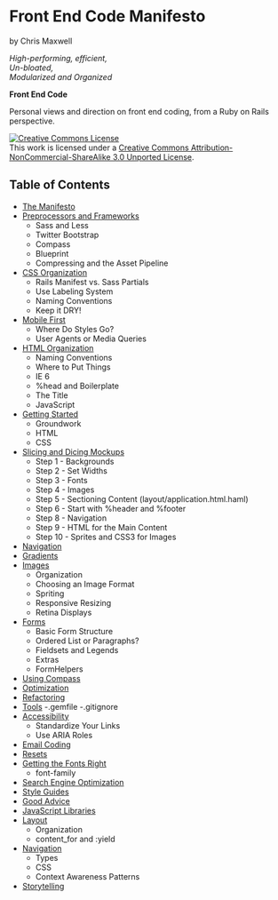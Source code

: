 Front End Code Manifesto
========================

by Chris Maxwell

*High-performing, efficient,*  
*Un-bloated,*  
*Modularized and Organized*

**Front End Code**


Personal views and direction on front end coding, from a Ruby on Rails perspective.

<a rel="license" href="http://creativecommons.org/licenses/by-nc-sa/3.0/">
  <img alt="Creative Commons License" style="border-width:0" src="http://i.creativecommons.org/l/by-nc-sa/3.0/88x31.png" /></a>
<br />This work is licensed under a 
<a rel="license" href="http://creativecommons.org/licenses/by-nc-sa/3.0/">Creative Commons Attribution-NonCommercial-ShareAlike 3.0 Unported License</a>.


Table of Contents
-----------------

- [The Manifesto][]
- [Preprocessors and Frameworks][]
  - Sass and Less
  - Twitter Bootstrap
  - Compass
  - Blueprint
  - Compressing and the Asset Pipeline
- [CSS Organization][]
  - Rails Manifest vs. Sass Partials
  - Use Labeling System
  - Naming Conventions
  - Keep it DRY!
- [Mobile First][]
  - Where Do Styles Go?
  - User Agents or Media Queries
- [HTML Organization][]
  - Naming Conventions
  - Where to Put Things
  - IE 6
  - %head and Boilerplate
  - The Title
  - JavaScript
- [Getting Started][]
  - Groundwork
  - HTML
  - CSS
- [Slicing and Dicing Mockups][]
  - Step 1 - Backgrounds
  - Step 2 - Set Widths
  - Step 3 - Fonts
  - Step 4 - Images
  - Step 5 - Sectioning Content (layout/application.html.haml)
  - Step 6 - Start with %header and %footer
  - Step 8 - Navigation
  - Step 9 - HTML for the Main Content
  - Step 10 - Sprites and CSS3 for Images
- [Navigation][]
- [Gradients][]
- [Images][]
  - Organization
  - Choosing an Image Format
  - Spriting
  - Responsive Resizing
  - Retina Displays
- [Forms][]
  - Basic Form Structure
  - Ordered List or Paragraphs?
  - Fieldsets and Legends
  - Extras
  - FormHelpers
- [Using Compass][]
- [Optimization][]
- [Refactoring][]
- [Tools][]
  -.gemfile
  -.gitignore
- [Accessibility][]
  - Standardize Your Links
  - Use ARIA Roles
- [Email Coding][]
- [Resets][]
- [Getting the Fonts Right][]
  - font-family
- [Search Engine Optimization][]
- [Style Guides][]
- [Good Advice][]
- [JavaScript Libraries][]
- [Layout][]
  - Organization
  - content_for and :yield
- [Navigation][]
  - Types
  - CSS
  - Context Awareness Patterns
- [Storytelling][]

[The Manifesto]:                     https://github.com/maxxiimo/Front-End-Code-Manifesto/blob/master/The%20Manifesto.md
[Preprocessors and Frameworks]:      https://github.com/maxxiimo/Front-End-Code-Manifesto/blob/master/Preprocessors%20and%20Frameworks.md
[CSS Organization]:                  https://github.com/maxxiimo/Front-End-Code-Manifesto/blob/master/CSS%20Organization.md
[Mobile First]:                      https://github.com/maxxiimo/Front-End-Code-Manifesto/blob/master/Mobile%20First.md
[HTML Organization]:                 https://github.com/maxxiimo/Front-End-Code-Manifesto/blob/master/HTML%20Organization.md
[Getting Started]:                   https://github.com/maxxiimo/Front-End-Code-Manifesto/blob/master/Getting%20Started.md
[Slicing and Dicing Mockups]:        https://github.com/maxxiimo/Front-End-Code-Manifesto/blob/master/Slicing%20and%20Dicing%20Mockups.md
[Navigation]:                        https://github.com/maxxiimo/Front-End-Code-Manifesto/blob/master/Navigation.md
[Gradients]:                         https://github.com/maxxiimo/Front-End-Code-Manifesto/blob/master/Gradients.md
[Images]:                            https://github.com/maxxiimo/Front-End-Code-Manifesto/blob/master/Images.md
[Forms]:                             https://github.com/maxxiimo/Front-End-Code-Manifesto/blob/master/Forms.md
[Using Compass]:                     https://github.com/maxxiimo/Front-End-Code-Manifesto/blob/master/Using%20Compass.md
[Optimization]:                      https://github.com/maxxiimo/Front-End-Code-Manifesto/blob/master/Optimization.md
[Refactoring]:                       https://github.com/maxxiimo/Front-End-Code-Manifesto/blob/master/Refactoring.md
[Tools]:                             https://github.com/maxxiimo/Front-End-Code-Manifesto/blob/master/Tools.md
[Accessibility]:                     https://github.com/maxxiimo/Front-End-Code-Manifesto/blob/master/Accessibility.md
[Email Coding]:                      https://github.com/maxxiimo/Front-End-Code-Manifesto/blob/master/Email%20Coding.md
[Resets]:                            https://github.com/maxxiimo/Front-End-Code-Manifesto/blob/master/Resets.md
[Getting the Fonts Right]:           https://github.com/maxxiimo/Front-End-Code-Manifesto/blob/master/Getting%20the%20Fonts%20Right.md
[Search Engine Optimization]:        https://github.com/maxxiimo/Front-End-Code-Manifesto/blob/master/Search%20Engine%20Optimization.md
[Style Guides]:                      https://github.com/maxxiimo/Front-End-Code-Manifesto/blob/master/Style%20Guides.md
[Good Advice]:                       https://github.com/maxxiimo/Front-End-Code-Manifesto/blob/master/Good%20Advice.md
[JavaScript Libraries]:              https://github.com/maxxiimo/Front-End-Code-Manifesto/blob/master/JavaScript%20Libraries.md
[Layout]:                            https://github.com/maxxiimo/Front-End-Code-Manifesto/blob/master/Layout.md
[Navigation]:                        https://github.com/maxxiimo/Front-End-Code-Manifesto/blob/master/Navigation.md
[Storytelling]:                      https://github.com/maxxiimo/Front-End-Code-Manifesto/blob/master/Storytelling.md
